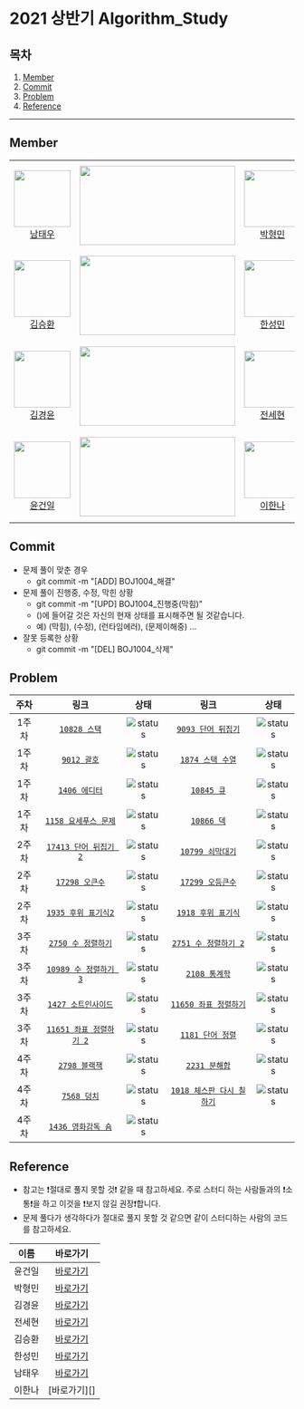 # 2021 상반기 Algorithm_Study

## 목차

1. [Member](#Member)
2. [Commit](#Commit)
3. [Problem](#Problem)
4. [Reference](#Reference)

---

## Member

<table>
    <tr>
        <td align="center" width="130px" height="160px">
            <a href="https://github.com/ap4o"><img height="100px" width="100px" src="https://avatars.githubusercontent.com/u/66770613?s=460&u=282042bf415e9b361e2b804c554389593b2ff760&v=4" /></a>
            <br />
            <a href="https://github.com/bn-tw2020">남태우</a>
        </td>
        <td>
            <a href="https://solved.ac/ap4o"><img height="140px" width="275px" src="http://mazassumnida.wtf/api/v2/generate_badge?boj=ap4o" /></a>
        </td>
        <td align="center" width="130px" height="160px">
            <a href="https://github.com/thalals"><img height="100px" width="100px" src="https://avatars.githubusercontent.com/u/42319300?s=460&u=feb753590ea1a1d094b08573bb11f15e801e63cc&v=4" /></a>
            <br />
            <a href="https://github.com/thalals">박형민</a>
        </td>
        <td>
            <a href="https://solved.ac/thalals"><img height="140px" width="275px" src="http://mazassumnida.wtf/api/v2/generate_badge?boj=thalals" /></a>
        </td>
    </tr>
    <tr>
        <td align="center" width="130px" height="160px">
            <a href="https://github.com/seunghw"><img height="100px" width="100px" src="https://avatars.githubusercontent.com/u/70190106?s=460&v=4" /></a>
            <br />
            <a href="https://github.com/seunghw">김승환</a>
        </td>
        <td>
            <a href="https://solved.ac/sjn6020"><img height="140px" width="275px" src="http://mazassumnida.wtf/api/v2/generate_badge?boj=sjn6020" /></a>
        </td>        
        <td align="center" width="130px" height="160px">
            <a href="https://github.com/thalals"><img height="100px" width="100px" src="https://avatars.githubusercontent.com/u/53989855?s=460&u=b9eb39f346a7e519bd50ffc3481872821f2f28dd&v=4" /></a>
            <br />
            <a href="https://github.com/thalals">한성민</a>
        </td>
        <td>
            <a href="https://solved.ac/songmin9813"><img height="140px" width="275px" src="http://mazassumnida.wtf/api/v2/generate_badge?boj=songmin9813" /></a>
        </td>
    </tr>
    <tr>
        <td align="center" width="130px" height="160px">
            <a href="https://github.com/NASA-GukJang"><img height="100px" width="100px" src="https://avatars.githubusercontent.com/u/39180786?s=460&u=4d9b554cd7ef1e67b114b1f331fa730477f21fcc&v=4" /></a>
            <br />
            <a href="https://github.com/NASA-GukJang">김경윤</a>
        </td>
        <td>
            <a href="https://solved.ac/gukjang1997"><img height="140px" width="275px" src="http://mazassumnida.wtf/api/v2/generate_badge?boj=gukjang1997" /></a>
        </td>
        <td align="center" width="130px" height="160px">
            <a href="https://github.com/jeonhl7579"><img height="100px" width="100px" src="https://avatars.githubusercontent.com/u/68419483?s=460&v=4" /></a>
            <br />
            <a href="https://github.com/jeonhl7579">전세현</a>
        </td>
        <td>
            <a href="https://solved.ac/dhktp123"><img height="140px" width="275px" src="http://mazassumnida.wtf/api/v2/generate_badge?boj=dhktp123" /></a>
        </td>
    </tr>
    <tr>
        <td align="center" width="130px" height="160px">
            <a href="https://github.com/Gun1Yun"><img height="100px" width="100px" src="https://avatars.githubusercontent.com/u/58355979?s=460&v=4" /></a>
            <br />
            <a href="https://github.com/Gun1Yun">윤건일</a>
        </td>
        <td>
            <a href="https://solved.ac/gun1yun"><img height="140px" width="275px" src="http://mazassumnida.wtf/api/v2/generate_badge?boj=gun1yun" /></a>
        </td>
        <td align="center" width="130px" height="160px">
            <a href="https://github.com/lee1nna"><img height="100px" width="100px" src="https://avatars.githubusercontent.com/u/71548623?s=460&u=de7d3ecc50402608132a7f6f635d098e5d6470d4&v=4" /></a>
            <br />
            <a href="https://github.com/lee1nna">이한나</a>
        </td>
        <td>
            <a href="https://solved.ac/lee1nna"><img height="140px" width="275px" src="http://mazassumnida.wtf/api/v2/generate_badge?boj=lee1nna" /></a>
        </td>
    </tr>
</table>

## Commit

* 문제 풀이 맞춘 경우
  - git commit -m "[ADD] BOJ1004_해결"
* 문제 풀이 진행중, 수정, 막힌 상황
  - git commit -m "[UPD] BOJ1004_진행중(막힘)"
  - ()에 들어갈 것은 자신의 현재 상태를 표시해주면 될 것같습니다.
  - 예) (막힘), (수정), (런타임에러), (문제이해중) ...
* 잘못 등록한 상황
  - git commit -m "[DEL] BOJ1004_삭제"


## Problem

|   주차  | 링크                                                 | 상태            | 링크                                                     | 상태             |
|  :--:  | :-------------------------------------------------: | :-------------:| :----------------------------------------------------: | :-------------:|
|  1주차  | [`10828 스택`](https://www.acmicpc.net/problem/10828)| ![status][DONE]| [`9093 단어 뒤집기`](https://www.acmicpc.net/problem/9093)| ![status][DONE]  |
|  1주차  | [`9012 괄호`](https://www.acmicpc.net/problem/9012)  | ![status][DONE]| [`1874 스택 수열`](https://www.acmicpc.net/problem/1874) | ![status][DONE]  |
|  1주차  | [`1406 에디터`](https://www.acmicpc.net/problem/1406) | ![status][DONE]| [`10845 큐`](https://www.acmicpc.net/problem/10845)    | ![status][DONE]  |
|  1주차  | [`1158 요세푸스 문제`](https://www.acmicpc.net/problem/1158) | ![status][DONE]| [`10866 덱`](https://www.acmicpc.net/problem/10866)  | ![status][DONE]  |
|  2주차  | [`17413 단어 뒤집기 2`](https://www.acmicpc.net/problem/17413)| ![status][DONE]| [`10799 쇠막대기`](https://www.acmicpc.net/problem/10799)|![status][DONE]  |
|  2주차  | [`17298 오큰수`](https://www.acmicpc.net/problem/17298) | ![status][DONE]| [`17299 오등큰수`](https://www.acmicpc.net/problem/17299)  | ![status][DONE]  |
|  2주차  | [`1935 후위 표기식2`](https://www.acmicpc.net/problem/1935) | ![status][DONE]| [`1918 후위 표기식`](https://www.acmicpc.net/problem/1918)| ![status][DONE]  |
|  3주차  | [`2750 수 정렬하기`](https://www.acmicpc.net/problem/2750) | ![status][DONE]| [`2751 수 정렬하기 2`](https://www.acmicpc.net/problem/2751)| ![status][DONE]  |
|  3주차  | [`10989 수 정렬하기 3`](https://www.acmicpc.net/problem/10989) | ![status][DONE]| [`2108 통계학`](https://www.acmicpc.net/problem/2108) | ![status][DONE]  |
|  3주차  | [`1427 소트인사이드`](https://www.acmicpc.net/problem/1427)| ![status][DONE]|[`11650 좌표 정렬하기`](https://www.acmicpc.net/problem/11650)| ![status][DONE]  |
|  3주차  | [`11651 좌표 정렬하기 2`](https://www.acmicpc.net/problem/11651)| ![status][DONE]|[`1181 단어 정렬`](https://www.acmicpc.net/problem/1181)| ![status][DONE]  |
|  4주차  | [`2798 블랙잭`](https://www.acmicpc.net/problem/2798)| ![status][DOING]| [`2231 분해합`](https://www.acmicpc.net/problem/2231)|![status][DOING]|
|  4주차  | [`7568 덩치`](https://www.acmicpc.net/problem/7568)| ![status][DOING]|  [`1018 체스판 다시 칠하기`](https://www.acmicpc.net/problem/1018)|![status][DOING]|
|  4주차  | [`1436 영화감독 숌`](https://www.acmicpc.net/problem/1436)| ![status][DOING]|                 |          |


## Reference

* 참고는 ❗️절대로 풀지 못할 것❗️ 같을 때 참고하세요. 주로 스터디 하는 사람들과의 ❗️소통❗️을 하고 이것을 ❗️보지 않길 권장❗️합니다.
* 문제 풀다가 생각하다가 절대로 풀지 못할 것 같으면 같이 스터디하는 사람의 코드를 참고하세요.

|  이름  | 바로가기         |
|:-----:|:--------------:|
|윤건일   | [바로가기][Geonil] |
|박형민   | [바로가기][Hyeongmin] |
|김경윤   | [바로가기][KyeongYoon] |
|전세현   | [바로가기][SaeHyeon] |
|김승환   | [바로가기][Seunghwan] |
|한성민   | [바로가기][Sungmin] |
|남태우   | [바로가기][Taewoo] |
|이한나   | [바로가기][] |


[TODO]: https://img.shields.io/badge/-TODO-DFFD26
[DOING]: https://img.shields.io/badge/-DOING-31AE0F
[DONE]: https://img.shields.io/badge/-DONE-0885CC
[Geonil]: ./Geonil
[Hyeongmin]: ./Hyeongmin
[KyeongYoon]: ./KyeongYoon
[SaeHyeon]: ./SaeHyeon
[Seunghwan]: ./Seunghwan
[Sungmin]: ./Sungmin
[Taewoo]: ./Taewoo
